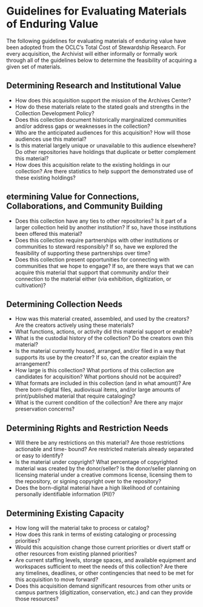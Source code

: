 <h1>Guidelines for Evaluating Materials of Enduring Value</h1>
<p>The following guidelines for evaluating materials of enduring value have been adopted from the OCLC’s Total Cost of Stewardship Research. For every acquisition, the Archivist will either informally or formally work through all of the guidelines below to determine the feasibility of acquiring a given set of materials. </p>

<h2>Determining Research and Institutional Value</h2>
<ul>
<li>How does this acquisition support the mission of the Archives Center?</li>
<li>How do these materials relate to the stated goals and strengths in the Collection Development Policy?</li> 
<li>Does this collection document historically marginalized communities and/or address gaps or weaknesses in the collection?</li>
<li>Who are the anticipated audiences for this acquisition? How will those audiences use this material?</li>
<li>Is this material largely unique or unavailable to this audience elsewhere? Do other repositories have holdings that duplicate or better complement this material?</li>
<li>How does this acquisition relate to the existing holdings in our collection? Are there statistics to help support the demonstrated use of these existing holdings?</li>
</ul>
<h2>etermining Value for Connections, Collaborations, and Community Building</h2>
<ul>
<li>Does this collection have any ties to other repositories? Is it part of a larger collection held by another institution? If so, have those institutions been offered this material?</li> 
<li>Does this collection require partnerships with other institutions or communities to steward responsibly? If so, have we explored the feasibility of supporting these partnerships over time?</li> 
<li>Does this collection present opportunities for connecting with communities that we hope to engage? If so, are there ways that we can acquire this material that support that community and/or their connection to the material either (via exhibition, digitization, or cultivation)?</li> 
</ul>

<h2>Determining Collection Needs</h2>
<ul>
<li>How was this material created, assembled, and used by the creators? Are the creators actively using these materials?</li>	 
<li>What functions, actions, or activity did this material support or enable?</li>	 
<li>What is the custodial history of the collection? Do the creators own this material?</li>	 
<li>Is the material currently housed, arranged, and/or filed in a way that supports its use by the creator? If so, can the creator explain the arrangement?</li>	 
<li>How large is this collection? What portions of this collection are candidates for acquisition? What portions should not be acquired?</li>	
<li>What formats are included in this collection (and in what amount)? Are there born-digital files, audiovisual items, and/or large amounts of print/published material that require cataloging?</li>	 
<li>What is the current condition of the collection? Are there any major preservation concerns?</li>	
</ul>

<h2>Determining Rights and Restriction Needs</h2>
<ul>
<li>Will there be any restrictions on this material? Are those restrictions actionable and time- bound? Are restricted materials already separated or easy to identify?</li>
<li>Is the material under copyright? What percentage of copyrighted material was created by the donor/seller? Is the donor/seller planning on licensing material under a creative commons license, licensing them to the repository, or signing copyright over to the repository?</li>
<li>Does the born-digital material have a high likelihood of containing personally identifiable information (PII)?</li>
</ul>

<h2>Determining Existing Capacity</h2>
<ul>
<li>How long will the material take to process or catalog?</li>
<li>How does this rank in terms of existing cataloging or processing priorities?</li>
<li>Would this acquisition change those current priorities or divert staff or other resources from existing planned priorities?</li>
<li>Are current staffing levels, storage spaces, and available equipment and workspaces sufficient to meet the needs of this collection? Are there any timelines, deadlines, or other contingencies that need to be met for this acquisition to move forward?</li>
<li>Does this acquisition demand significant resources from other units or campus partners (digitization, conservation, etc.) and can they provide those resources?</li>
</ul>
